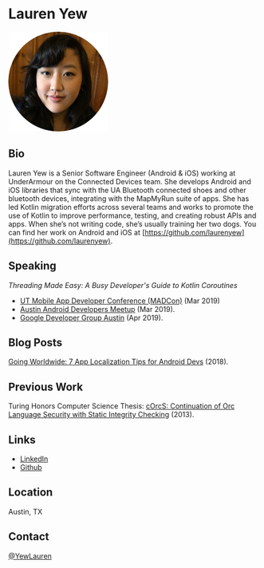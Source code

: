 # Lauren Yew
<img src="images/ProfilePhotoCircle.png" data-canonical-src="images/ProfilePhotoCircle.png" width="200" height="200" />

## Bio
Lauren Yew is a Senior Software Engineer (Android & iOS) working at UnderArmour on the Connected Devices team. She develops Android and iOS libraries that sync with the UA Bluetooth connected shoes and other bluetooth devices, integrating with the MapMyRun suite of apps. She has led Kotlin migration efforts across several teams and works to promote the use of Kotlin to improve performance, testing, and creating robust APIs and apps. When she’s not writing code, she’s usually training her two dogs. You can find her work on Android and iOS at [https://github.com/laurenyew](https://github.com/laurenyew).

## Speaking
*Threading Made Easy: A Busy Developer's Guide to Kotlin Coroutines*
* [UT Mobile App Developer Conference (MADCon)](https://www.txcsmad.com/madcon/) (Mar 2019) 
* [Austin Android Developers Meetup](https://www.meetup.com/Austin-Android-Developer-Meetup/events/259316686/) (Mar 2019).
* [Google Developer Group Austin](https://www.meetup.com/gdgaustin/events/259531184/) (Apr 2019). 

## Blog Posts
[Going Worldwide: 7 App Localization Tips for Android Devs](https://www.phunware.com/blog/going-worldwide-7-tips/) (2018).

## Previous Work
Turing Honors Computer Science Thesis: [cOrcS: Continuation of Orc Language Security with Static Integrity Checking](https://apps.cs.utexas.edu/tech_reports/reports/tr/TR-2113.pdf) (2013).

## Links
* [LinkedIn](https://www.linkedin.com/in/laurenyew/)
* [Github](https://github.com/laurenyew)


## Location
Austin, TX

## Contact
[@YewLauren](https://twitter.com/YewLauren)
